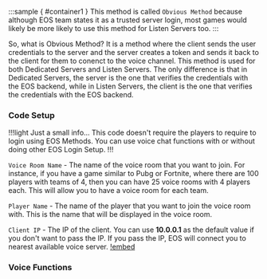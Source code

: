 <style>
    .sample {
        text-align: center;
        color: #1956AF;
        border-radius: 10px;
        background-color: #E1EDFF;
        border: 1px solid #1956AF;
        padding-top: 20px;
        margin-bottom: 20px;
    }
</style>


:::sample { #container1 }
This method is called `Obvious Method` because although EOS team states it as a trusted server login, most games would likely be more likely to use this method for Listen Servers too.
:::

So, what is Obvious Method? It is a method where the client sends the user credentials to the server and the server creates a token and sends it back to the client for them to conenct to the voice channel. This method is used for both Dedicated Servers and Listen Servers. The only difference is that in Dedicated Servers, the server is the one that verifies the credentials with the EOS backend, while in Listen Servers, the client is the one that verifies the credentials with the EOS backend.

### Code Setup
!!!light Just a small info...
This code doesn't require the players to require to login using EOS Methods. You can use voice chat functions with or without doing other EOS Login Setup.
!!!


`Voice Room Name` - The name of the voice room that you want to join. For instance, if you have a game similar to Pubg or Fortnite, where there are 100 players with teams of 4, then you can have 25 voice rooms with 4 players each. This will allow you to have a voice room for each team.

`Player Name` - The name of the player that you want to join the voice room with. This is the name that will be displayed in the voice room.

`Client IP` - The IP of the client. You can use **10.0.0.1** as the default value if you don't want to pass the IP. If you pass the IP, EOS will connect you to nearest available voice server.
[!embed](https://blueprintue.com/render/6kplwrq8/)


### Voice Functions